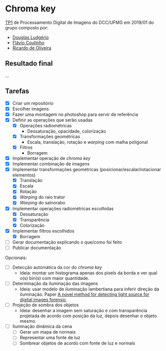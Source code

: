 # Chroma key

[TP1](docs/tp1_enunciado.pdf) de Processamento Digital de Imagens do
DCC/UFMG em 2019/01 do grupo composto por:

- [Douglas Ludgério](https://github.com/douglaslud)
- [Flávio Coutinho](https://github.com/fegemo)
- [Ricardo de Oliveira](https://github.com/Tsuchiryu)

## Resultado final

...

## Tarefas

- [x] Criar um repositório
- [x] Escolher imagens
- [x] Fazer uma montagem no photoshop para servir de referência
- [x] Definir as operações que serão usadas
    - [x] Operações radiométricas
      - Dessaturação, opacidade, colorização
    - [x] Transformações geométricas
      - Escala, translação, rotação e _warping_ com malha poligonal
    - [x] Filtros
      - Borragem
- [x] Implementar operação de _chroma key_
- [x] Implementar combinação de imagens
- [x] Implementar transformações geométricas (posicionar/escalar/rotacionar elementos)
  - [x] Translação
  - [x] Escala
  - [x] Rotação
  - [x] _Warping_ do raio trator
  - [x] _Warping_ do salnorabo
- [x] Implementar operações radiométricas escolhidas
  - [x] Dessaturação
  - [x] Transparência
  - [x] Colorização
- [x] Implementar filtros escolhidos
  - [x] Borragem
- [ ] Gerar documentação explicando o que/como foi feito
- [ ] Publicar documentação

Opcionais:

- [ ] Detecção automática da cor do _chroma key_
  - Ideia: montar um histograma apenas dos pixels da borda e ver qual o(s) bin(s)
    com maior quantidade.
- [ ] Determinação da iluminação das imagens
  - Ideia: usar modelo de iluminação lambertiana para inferir direção da iluminação. Paper [A novel method for detecting light source for digital images forensic](docs/detect-light-sources.pdf).
- [ ] Projeção de sombra dos objetos
    - Ideia: desenhar a imagem sem saturação e com transparência projetada de acordo com posição da luz, depois desenhar o objeto mesmo.
- [ ] Iluminação dinâmica da cena
    - [ ] Gerar um mapa de normais
    - [ ] Representar uma fonte de luz
    - [ ] Sombrear objetos de acordo com fonte de luz e normais
